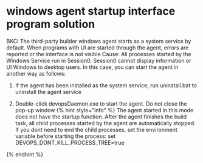 # windows agent startup interface program solution
BKCI The third-party builder windows agent starts as a system service by default. When programs with UI are started through the agent, errors are reported or the interface is not visible
Cause: All processes started by the Windows Service run in Session0. Session0 cannot display information or UI Windows to desktop users.
In this case, you can start the agent in another way as follows:
1. If the agent has been installed as the system service, run uninstall.bat to uninstall the agent service

2. Double-click devopsDaemon.exe to start the agent. Do not close the pop-up window
    {% hint style="info" %}
    The agent started in this mode does not have the startup function.
    After the agent finishes the build task, all child processes started by the agent are automatically stopped. If you dont need to end the child processes, set the environment variable before starting the process: set DEVOPS\_DONT\_KILL\_PROCESS\_TREE=true

  {% endhint %}

